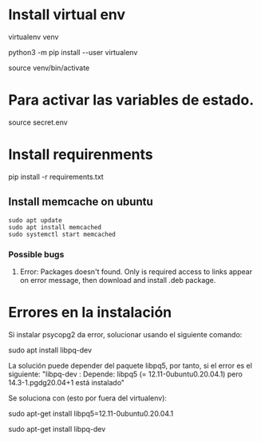 # Install virtual env
virtualenv venv

python3 -m pip install --user virtualenv

source venv/bin/activate



# Para activar las variables de estado. 
source secret.env 



# Install requirenments
pip install -r requirements.txt 


## Install memcache on ubuntu

```
sudo apt update
sudo apt install memcached
sudo systemctl start memcached
```

### Possible bugs

1. Error: Packages doesn't found. Only is required access to links appear on error message, then download and install .deb package.

# Errores en la instalación
Si instalar psycopg2 da error, solucionar usando el siguiente comando:

sudo apt install libpq-dev

La solución puede depender del paquete libpq5, por tanto, si el error es el siguiente: 
 "libpq-dev : Depende: libpq5 (= 12.11-0ubuntu0.20.04.1) pero 14.3-1.pgdg20.04+1 está instalado"
 
Se soluciona con (esto por fuera del virtualenv): 

sudo apt-get install libpq5=12.11-0ubuntu0.20.04.1

sudo apt-get install libpq-dev 

